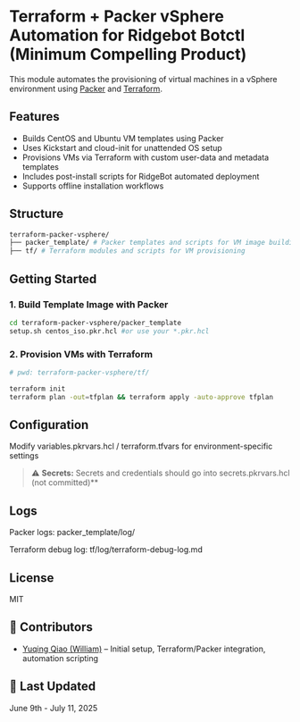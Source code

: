 # Terraform + Packer vSphere Automation for Ridgebot Botctl (Minimum Compelling Product)

This module automates the provisioning of virtual machines in a vSphere environment using [Packer](https://www.packer.io/) and [Terraform](https://www.terraform.io/).

## Features

- Builds CentOS and Ubuntu VM templates using Packer
- Uses Kickstart and cloud-init for unattended OS setup
- Provisions VMs via Terraform with custom user-data and metadata templates
- Includes post-install scripts for RidgeBot automated deployment
- Supports offline installation workflows

## Structure

```bash
terraform-packer-vsphere/
├── packer_template/ # Packer templates and scripts for VM image building
├── tf/ # Terraform modules and scripts for VM provisioning
```

## Getting Started

### 1. Build Template Image with Packer

```bash
cd terraform-packer-vsphere/packer_template  
setup.sh centos_iso.pkr.hcl #or use your *.pkr.hcl
```

### 2. Provision VMs with Terraform
```bash
# pwd: terraform-packer-vsphere/tf/

terraform init
terraform plan -out=tfplan && terraform apply -auto-approve tfplan
```

## Configuration
Modify variables.pkrvars.hcl / terraform.tfvars for environment-specific settings

> ⚠️ **Secrets:** Secrets and credentials should go into secrets.pkrvars.hcl (not committed)**

## Logs
Packer logs: packer_template/log/

Terraform debug log: tf/log/terraform-debug-log.md

## License
MIT

## 👥 Contributors

- [Yuqing Qiao (William)](https://github.com/YOUR_GITHUB_USERNAME) – Initial setup, Terraform/Packer integration, automation scripting

<!-- Add more contributors as needed -->

## 📅 Last Updated

June 9th - July 11, 2025